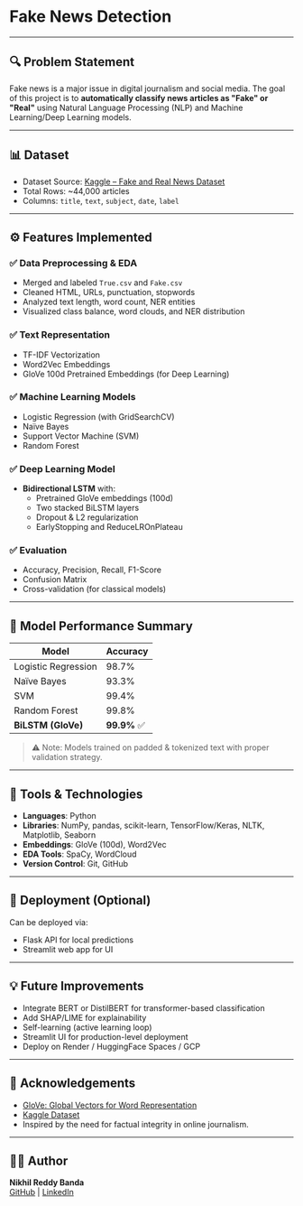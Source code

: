 # Fake News Detection
---

## 🔍 Problem Statement

Fake news is a major issue in digital journalism and social media. The goal of this project is to **automatically classify news articles as "Fake" or "Real"** using Natural Language Processing (NLP) and Machine Learning/Deep Learning models.

---

## 📊 Dataset

- Dataset Source: [Kaggle – Fake and Real News Dataset](https://www.kaggle.com/datasets/clmentbisaillon/fake-and-real-news-dataset)
- Total Rows: ~44,000 articles
- Columns: `title`, `text`, `subject`, `date`, `label`

---

## ⚙️ Features Implemented

### ✅ **Data Preprocessing & EDA**
- Merged and labeled `True.csv` and `Fake.csv`
- Cleaned HTML, URLs, punctuation, stopwords
- Analyzed text length, word count, NER entities
- Visualized class balance, word clouds, and NER distribution

### ✅ **Text Representation**
- TF-IDF Vectorization
- Word2Vec Embeddings
- GloVe 100d Pretrained Embeddings (for Deep Learning)

### ✅ **Machine Learning Models**
- Logistic Regression (with GridSearchCV)
- Naïve Bayes
- Support Vector Machine (SVM)
- Random Forest

### ✅ **Deep Learning Model**
- **Bidirectional LSTM** with:
  - Pretrained GloVe embeddings (100d)
  - Two stacked BiLSTM layers
  - Dropout & L2 regularization
  - EarlyStopping and ReduceLROnPlateau

### ✅ **Evaluation**
- Accuracy, Precision, Recall, F1-Score
- Confusion Matrix
- Cross-validation (for classical models)

---

## 🧠 Model Performance Summary

| Model              | Accuracy |
|-------------------|----------|
| Logistic Regression | 98.7%    |
| Naïve Bayes         | 93.3%    |
| SVM                 | 99.4%    |
| Random Forest       | 99.8%    |
| **BiLSTM (GloVe)**  | **99.9%** ✅ |

> ⚠️ Note: Models trained on padded & tokenized text with proper validation strategy.

---

## 🧪 Tools & Technologies

- **Languages**: Python
- **Libraries**: NumPy, pandas, scikit-learn, TensorFlow/Keras, NLTK, Matplotlib, Seaborn
- **Embeddings**: GloVe (100d), Word2Vec
- **EDA Tools**: SpaCy, WordCloud
- **Version Control**: Git, GitHub

---

## 🚀 Deployment (Optional)
Can be deployed via:
- Flask API for local predictions
- Streamlit web app for UI

---

## 💡 Future Improvements
- Integrate BERT or DistilBERT for transformer-based classification
- Add SHAP/LIME for explainability
- Self-learning (active learning loop)
- Streamlit UI for production-level deployment
- Deploy on Render / HuggingFace Spaces / GCP

---

## 🤝 Acknowledgements
- [GloVe: Global Vectors for Word Representation](https://nlp.stanford.edu/projects/glove/)
- [Kaggle Dataset](https://www.kaggle.com/datasets/clmentbisaillon/fake-and-real-news-dataset)
- Inspired by the need for factual integrity in online journalism.

---

## 👨‍💻 Author
**Nikhil Reddy Banda**  
[GitHub](https://github.com/nikhil-reddy05) | [LinkedIn](https://linkedin.com/in/nikhil-reddy05)  
